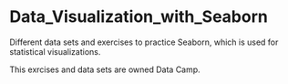 # Data_Visualization_with_Seaborn
Different data sets and exercises to practice Seaborn, which is used for statistical visualizations.  

This exrcises and data sets are owned Data Camp. 


